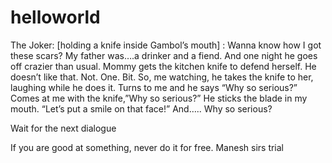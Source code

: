 # helloworld
The Joker: [holding a knife inside Gambol’s mouth] : Wanna know how I got these scars? 
My father was….a drinker and a fiend. 
And one night he goes off crazier than usual. 
Mommy gets the kitchen knife to defend herself. 
He doesn’t like that. Not. One. Bit. 
So, me watching, he takes the knife to her, laughing while he does it. 
Turns to me and he says “Why so serious?” Comes at me with the knife,”Why so serious?” He sticks the blade in my mouth. 
“Let’s put a smile on that face!” And….. Why so serious? 

Wait for the next dialogue 

If you are good at something, never do it for free.
Manesh sirs trial
